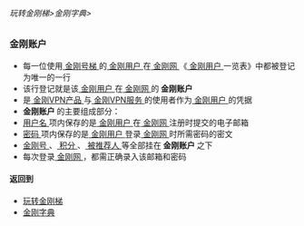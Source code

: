 ###### 玩转金刚梯>金刚字典>

### 金刚账户
- 每一位使用[ 金刚号梯 ](https://github.com/a2zitpro/web/blob/master/LadderFree/kkDictionary/KKLadderKKID.md)的[ 金刚用户 ](https://github.com/a2zitpro/web/blob/master/LadderFree/kkDictionary/KKUser.md)在[ 金刚网 ](https://github.com/a2zitpro/web/blob/master/LadderFree/kkDictionary/KKSiteZh.md)《[ 金刚用户 ](https://github.com/a2zitpro/web/blob/master/LadderFree/kkDictionary/KKUser.md)一览表》中都被登记为唯一的一行
- 该行登记就是该[ 金刚用户 ](https://github.com/a2zitpro/web/blob/master/LadderFree/kkDictionary/KKUser.md)在[ 金刚网 ](https://github.com/a2zitpro/web/blob/master/LadderFree/kkDictionary/KKSiteZh.md)的<strong> 金刚账户 </strong>
- 是[ 金刚VPN产品 ](https://github.com/a2zitpro/web/blob/master/LadderFree/kkDictionary/KKLadder.md)与[ 金刚VPN服务 ](https://github.com/a2zitpro/web/blob/master/LadderFree/kkDictionary/KKServices.md)的使用者作为[ 金刚用户 ](https://github.com/a2zitpro/web/blob/master/LadderFree/kkDictionary/KKUser.md)的凭据
-  <strong> 金刚账户 </strong >的主要组成部分：
  - [ 用户名 ]()项内保存的是[ 金刚用户 ](https://github.com/a2zitpro/web/blob/master/LadderFree/kkDictionary/KKUser.md)在[ 金刚网 ](https://github.com/a2zitpro/web/blob/master/LadderFree/kkDictionary/KKSiteZh.md)注册时提交的电子邮箱
  - [ 密码 ]()项内保存的是[ 金刚用户 ](https://github.com/a2zitpro/web/blob/master/LadderFree/kkDictionary/KKUser.md)登录[ 金刚网 ](https://github.com/a2zitpro/web/blob/master/LadderFree/kkDictionary/KKSiteZh.md)时所需密码的密文
  - [ 金刚号 ](https://github.com/a2zitpro/web/blob/master/LadderFree/kkDictionary/KKID.md)、[ 积分 ]()、[ 被推荐人 ]()等全部挂在<strong> 金刚账户 </strong>之下
- 每次登录[ 金刚网 ](https://github.com/a2zitpro/web/blob/master/LadderFree/kkDictionary/KKSiteZh.md)，都需正确录入该邮箱和密码

#### 返回到
- [玩转金刚梯](https://github.com/a2zitpro/web/blob/master/LadderFree/A.md)
- [金刚字典](https://github.com/a2zitpro/web/blob/master/LadderFree/kkDictionary/KKDictionary.md)

